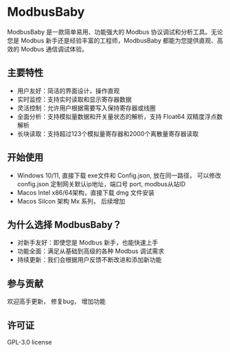 # ModbusBaby

ModbusBaby 是一款简单易用、功能强大的 Modbus 协议调试和分析工具。无论您是 Modbus 新手还是经验丰富的工程师，ModbusBaby 都能为您提供直观、高效的 Modbus 通信调试体验。

## 主要特性

- 用户友好：简洁的界面设计，操作直观
- 实时监控：支持实时读取和显示寄存器数据
- 灵活控制：允许用户根据需要写入保持寄存器或线圈
- 全面分析：支持模拟量数据和开关量状态的解析，支持 Float64 双精度浮点数解析
- 长块读取：支持超过123个模拟量寄存器和2000个离散量寄存器读取

## 开始使用

- Windows 10/11, 直接下载 exe文件和 Config.json, 放在同一路径， 可以修改 config.json 定制网关默认ip地址，端口号 port, modbus从站ID
- Macos Intel x86/64架构，直接下载 dmg 文件安装
- Macos Silcon 架构 Mx 系列， 后续增加

## 为什么选择 ModbusBaby？

- 对新手友好：即使您是 Modbus 新手，也能快速上手
- 功能全面：满足从基础到高级的各种 Modbus 调试需求
- 持续更新：我们会根据用户反馈不断改进和添加新功能

## 参与贡献

欢迎高手更新， 修复bug， 增加功能

## 许可证

GPL-3.0 license

